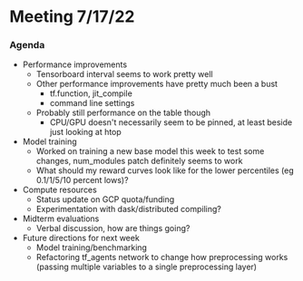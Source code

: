# Meeting 7/17/22

### Agenda
* Performance improvements
    * Tensorboard interval seems to work pretty well
    * Other performance improvements have pretty much been a bust
        * tf.function, jit_compile
        * command line settings
    * Probably still performance on the table though
        * CPU/GPU doesn't necessarily seem to be pinned,
        at least beside just looking at htop
* Model training
    * Worked on training a new base model this week to test some
    changes, num_modules patch definitely seems to work
    * What should my reward curves look like for the lower
    percentiles (eg 0.1/1/5/10 percent lows)?
* Compute resources
    * Status update on GCP quota/funding
    * Experimentation with dask/distributed compiling?
* Midterm evaluations
    * Verbal discussion, how are things going?
* Future directions for next week
    * Model training/benchmarking
    * Refactoring tf_agents network to change how
    preprocessing works (passing multiple variables
    to a single preprocessing layer)